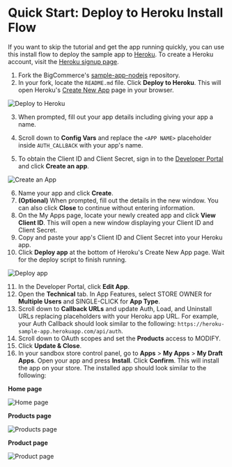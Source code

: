 # Quick Start: Deploy to Heroku Install Flow

If you want to skip the tutorial and get the app running quickly, you can use this install flow to deploy the sample app to [Heroku](https://www.heroku.com/home). To create a Heroku account, visit the [Heroku signup page](https://signup.heroku.com/).

1. Fork the BigCommerce's [sample-app-nodejs](https://github.com/bigcommerce/sample-app-nodejs) repository.
2. In your fork, locate the `README.md` file. Click **Deploy to Heroku**. This will open Heroku's [Create New App](https://dashboard.heroku.com/) page in your browser.

![Deploy to Heroku](https://storage.googleapis.com/bigcommerce-production-dev-center/images/Sample_app/nextjs-app-heroku-1.png "Deploy to Heroku")

3. When prompted, fill out your app details including giving your app a name.

4. Scroll down to **Config Vars** and replace the `<APP NAME>` placeholder inside `AUTH_CALLBACK` with your app's name.

5. To obtain the Client ID and Client Secret, sign in to the [Developer Portal](https://devtools.bigcommerce.com/my/apps) and click **Create an app**. 

![Create an App](https://storage.googleapis.com/bigcommerce-production-dev-center/images/Sample_app/nextjs-app-03.png "Create an App")

6. Name your app and click **Create**.
7. **(Optional)** When prompted, fill out the details in the new window. You can also click **Close** to continue without entering information.
8. On the My Apps page, locate your newly created app and click **View Client ID**. This will open a new window displaying your Client ID and Client Secret.
9. Copy and paste your app's Client ID and Client Secret into your Heroku app.
10. Click **Deploy app** at the bottom of Heroku's Create New App page. Wait for the deploy script to finish running. 

![Deploy app](https://storage.googleapis.com/bigcommerce-production-dev-center/images/Sample_app/nextjs-app-heroku-2.png "Deploy app")

11. In the Developer Portal, click **Edit App**.
12. Open the **Technical** tab. In App Features, select STORE OWNER for **Multiple Users** and SINGLE-CLICK for **App Type**.
13. Scroll down to **Callback URLs** and update Auth, Load, and Uninstall URLs replacing placeholders with your Heroku app URL. For example, your Auth Callback should look similar to the following:  `https://heroku-sample-app.herokuapp.com/api/auth`.
14. Scroll down to OAuth scopes and set the **Products** access to MODIFY.
15. Click **Update & Close**.
16. In your sandbox store control panel, go to **Apps** > **My Apps** > **My Draft Apps**. Open your app and press **Install**. Click **Confirm**. This will install the app on your store. The installed app should look similar to the following:

**Home page**

![Home page](https://storage.googleapis.com/bigcommerce-production-dev-center/images/Sample_app/nextjs-app-16.png "Home page")

**Products page**

![Products page](https://storage.googleapis.com/bigcommerce-production-dev-center/images/Sample_app/nextjs-app-14.png "Products page")

**Product page**

![Product page](https://storage.googleapis.com/bigcommerce-production-dev-center/images/Sample_app/nextjs-app-17.png "Product page")

